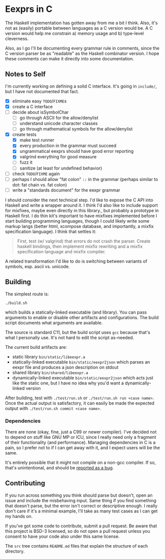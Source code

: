 # Eexprs in C

The Haskell implementation has gotten away from me a bit I think.
Also, it's not as (easily) portable between languages as a C version would be.
A C version would help me constrain a) memory usage and b) type-level cleverness.

Also, as I go I'll be documenting every grammar rule in comments, since the C version parser be as "readable" as the Haskell combinator version.
I hope these comments can make it directly into some documentation.

[homepage]: https://github.com/Zankoku-Okuno/eexprs
[issue-tracker]: https://github.com/Zankoku-Okuno/eexprs/issues

## Notes to Self

I'm currently working on defining a solid C interface.
It's going in `include/`, but I have not documented that fact.

- [x] eliminate easy `TODO`/`FIXME`s
- [x] create a C interface
- [ ] decide about isSymbolChar
  - [ ] go through ASCII for the allow/denylist
  - [ ] understand unicode character classes
  - [ ] go through mathematical symbols for the allow/denylist
- [x] create tests
  - [x] make test runner
  - [x] every production in the grammar must succeed
  - [x] ungrammatical eexprs should have good error reporting
  - [x] valgrind everything for good measure
  - [ ] fuzz it
  - [ ] sanitize (at least for undefined behavior)
- [ ] check `TODO`/`FIXME` again
- [ ] perhaps I should allow "fat colon" `::` in the grammar (perhaps similar to dot: fat chain vs. fat colon)
- [ ] write a "standards document" for the eexpr grammar

I should consider the next technical step.
I'd like to expose the C API into Haskell and write a wrapper around it.
I think I'd also like to include support for mixfixes, maybe even directly in this library., but probably a prototype in Haskell first.
I do thin kit's important to have mixfixes implemented before I start building programming languages, though I could likely write some markup langs (better html, xcompose database, and importantly, a mixfix specification language).
I think that settles it:

> First, test (w/ valgrind) that errors do not crash the parser.
> Create haskell bindings, then implement mixfix rewriting and a mixfix specification language and mixfix compiler.

A related transformation I'd like to do is switching between variants of symbols, esp. ascii vs. unicode.

## Building

The simplest route is:

```
./build.sh
```

which builds a statically-linked executable (and library).
You can pass arguments to enable or disable other artifacts and configurations.
The build script documents what arguments are available.

The source is standard C11, but the build script uses `gcc` because that's what I personally use.
It's not hard to edit the script as-needed.

The current build artifacts are:

  * static library `bin/static/libeexpr.a`
  * statically-linked executable `bin/static/eexpr2json`
    which parses an eexpr file and produces a json description on stdout
  * shared library `bin/shared/libeexpr.a`
  * dynamically-linked executable `bin/static/eexpr2json`
    which acts just like the static one, but I have no idea why you'd want a dynamically-linked version


After building, test with `./test/run.sh` or `./test/run.sh run <case name>`.
Once the actual output is satisfactory, it can easily be made the expected output with `./test/run.sh commit <case name>`.

### Dependencies

There are none (okay, fine, just a C99 or newer compiler).
I've decided not to depend on stuff like GNU MP or ICU, since I really need only a fragment of their functionality (and performance).
Managing dependencies in C is a pain, so I prefer not to if I can get away with it, and I expect users will be the same.

It's entirely possible that it might not compile on a non-gcc compiler.
If so, that's unintentional, and should be [reported as a bug](issue-tracker).


## Contributing

If you run across something you think should parse but doesn't, open an issue and include the misbehaving input.
Same thing if you find something that doesn't parse, but the error isn't correct or descriptive enough.
I really don't care if it's a minimal example, I'll take as many test cases as I can get my hands on.

If you've got some code to contribute, submit a pull request.
Be aware that this project is BSD-3 licensed, so do not open a pull request unless you consent to have your code also under this same license.

The `src` tree contains `README.md` files that explain the structure of each directory.
